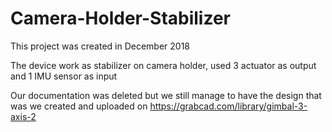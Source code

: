 # Camera-Holder-Stabilizer

This project was created in December 2018 
<!--- as a 5th semester posttest assignment at our university which is guided by our lecturer in the Sensor and Actuator Technology course --->

The device work as stabilizer on camera holder, used 3 actuator as output and 1 IMU sensor as input

Our documentation was deleted but we still manage to have the design that was we created and uploaded on https://grabcad.com/library/gimbal-3-axis-2

